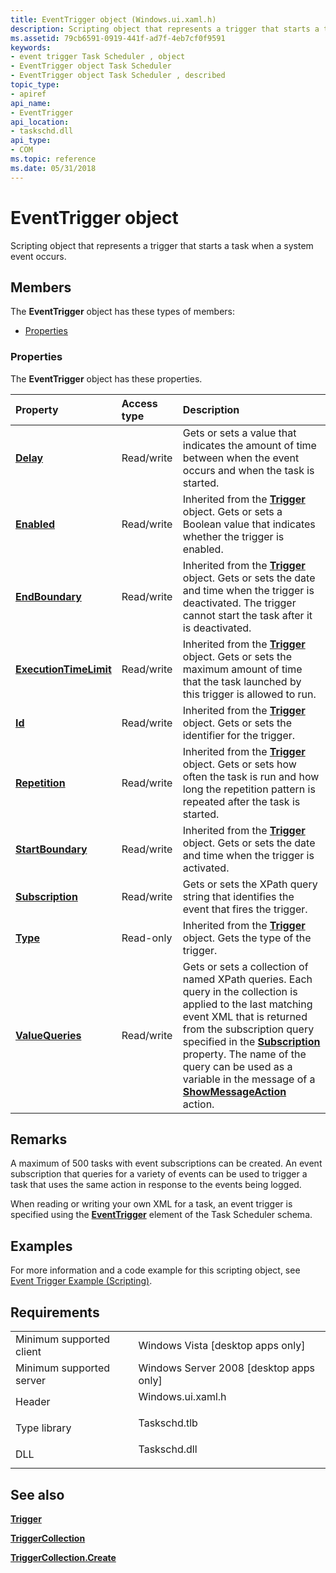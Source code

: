 ```yaml
---
title: EventTrigger object (Windows.ui.xaml.h)
description: Scripting object that represents a trigger that starts a task when a system event occurs.
ms.assetid: 79cb6591-0919-441f-ad7f-4eb7cf0f9591
keywords:
- event trigger Task Scheduler , object
- EventTrigger object Task Scheduler
- EventTrigger object Task Scheduler , described
topic_type:
- apiref
api_name:
- EventTrigger
api_location:
- taskschd.dll
api_type:
- COM
ms.topic: reference
ms.date: 05/31/2018
---
```


# EventTrigger object

Scripting object that represents a trigger that starts a task when a system event occurs.

## Members

The **EventTrigger** object has these types of members:

-   [Properties](#properties)

### Properties

The **EventTrigger** object has these properties.



| Property                                                            | Access type           | Description                                                                                                                                                                                                                                                                                                                                                                              |
|:--------------------------------------------------------------------|:----------------------|:-----------------------------------------------------------------------------------------------------------------------------------------------------------------------------------------------------------------------------------------------------------------------------------------------------------------------------------------------------------------------------------------|
| [**Delay**](eventtrigger-delay.md)<br/>                      | Read/write<br/> | Gets or sets a value that indicates the amount of time between when the event occurs and when the task is started.<br/>                                                                                                                                                                                                                                                            |
| [**Enabled**](trigger-enabled.md)<br/>                       | Read/write<br/> | Inherited from the [**Trigger**](trigger.md) object. Gets or sets a Boolean value that indicates whether the trigger is enabled.<br/>                                                                                                                                                                                                                                             |
| [**EndBoundary**](trigger-endboundary.md)<br/>               | Read/write<br/> | Inherited from the [**Trigger**](trigger.md) object. Gets or sets the date and time when the trigger is deactivated. The trigger cannot start the task after it is deactivated.<br/>                                                                                                                                                                                              |
| [**ExecutionTimeLimit**](trigger-executiontimelimit.md)<br/> | Read/write<br/> | Inherited from the [**Trigger**](trigger.md) object. Gets or sets the maximum amount of time that the task launched by this trigger is allowed to run.<br/>                                                                                                                                                                                                                       |
| [**Id**](/windows/desktop/api/taskschd/nf-taskschd-itrigger-get_id)<br/>                                | Read/write<br/> | Inherited from the [**Trigger**](trigger.md) object. Gets or sets the identifier for the trigger.<br/>                                                                                                                                                                                                                                                                            |
| [**Repetition**](trigger-repetition.md)<br/>                 | Read/write<br/> | Inherited from the [**Trigger**](trigger.md) object. Gets or sets how often the task is run and how long the repetition pattern is repeated after the task is started.<br/>                                                                                                                                                                                                       |
| [**StartBoundary**](trigger-startboundary.md)<br/>           | Read/write<br/> | Inherited from the [**Trigger**](trigger.md) object. Gets or sets the date and time when the trigger is activated.<br/>                                                                                                                                                                                                                                                           |
| [**Subscription**](eventtrigger-subscription.md)<br/>        | Read/write<br/> | Gets or sets the XPath query string that identifies the event that fires the trigger.<br/>                                                                                                                                                                                                                                                                                         |
| [**Type**](/windows/desktop/api/taskschd/nf-taskschd-itrigger-get_type)<br/>                            | Read-only<br/>  | Inherited from the [**Trigger**](trigger.md) object. Gets the type of the trigger.<br/>                                                                                                                                                                                                                                                                                           |
| [**ValueQueries**](eventtrigger-valuequeries.md)<br/>        | Read/write<br/> | Gets or sets a collection of named XPath queries. Each query in the collection is applied to the last matching event XML that is returned from the subscription query specified in the [**Subscription**](eventtrigger-subscription.md) property. The name of the query can be used as a variable in the message of a [**ShowMessageAction**](showmessageaction.md) action.<br/> |



 

## Remarks

A maximum of 500 tasks with event subscriptions can be created. An event subscription that queries for a variety of events can be used to trigger a task that uses the same action in response to the events being logged.

When reading or writing your own XML for a task, an event trigger is specified using the [**EventTrigger**](taskschedulerschema-eventtrigger-triggergroup-element.md) element of the Task Scheduler schema.

## Examples

For more information and a code example for this scripting object, see [Event Trigger Example (Scripting)](https://msdn.microsoft.com/library/Aa446887(v=VS.85).aspx).

## Requirements



|                                     |                                                                                              |
|-------------------------------------|----------------------------------------------------------------------------------------------|
| Minimum supported client<br/> | Windows Vista \[desktop apps only\]<br/>                                               |
| Minimum supported server<br/> | Windows Server 2008 \[desktop apps only\]<br/>                                         |
| Header<br/>                   | <dl> <dt>Windows.ui.xaml.h</dt> </dl> |
| Type library<br/>             | <dl> <dt>Taskschd.tlb</dt> </dl>      |
| DLL<br/>                      | <dl> <dt>Taskschd.dll</dt> </dl>      |



## See also

<dl> <dt>

[**Trigger**](trigger.md)
</dt> <dt>

[**TriggerCollection**](triggercollection.md)
</dt> <dt>

[**TriggerCollection.Create**](triggercollection-create.md)
</dt> </dl>

 

 





